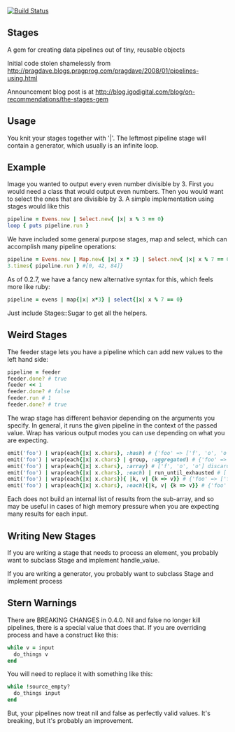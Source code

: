 [![Build Status](https://travis-ci.org/dprvig/stages.png)](https://travis-ci.org/dprvig/stages)

Stages
------

A gem for creating data pipelines out of tiny, reusable objects

Initial code stolen shamelessly from http://pragdave.blogs.pragprog.com/pragdave/2008/01/pipelines-using.html

Announcement blog post is at http://blog.igodigital.com/blog/on-recommendations/the-stages-gem

Usage
-----

You knit your stages together with '|'.  The leftmost pipeline stage will contain a generator, which usually is an infinite loop.  

Example
-------

Image you wanted to output every even number divisible by 3.  First you would need a class that would output even numbers.  Then you would want to select the ones that are divisible by 3.  A simple implementation using stages would like this

```ruby
pipeline = Evens.new | Select.new{ |x| x % 3 == 0}
loop { puts pipeline.run }
```

We have included some general purpose stages, map and select, which can accomplish many pipeline operations:

```ruby
pipeline = Evens.new | Map.new{ |x| x * 3} | Select.new{ |x| x % 7 == 0}
3.times{ pipeline.run } #[0, 42, 84]}
```

As of 0.2.7, we have a fancy new alternative syntax for this, which feels more like ruby:
```ruby
pipeline = evens | map{|x| x*3} | select{|x| x % 7 == 0}
```
Just include Stages::Sugar to get all the helpers.

Weird Stages
------------

The feeder stage lets you have a pipeline which can add new values to the left hand side:
```ruby
pipeline = feeder
feeder.done? # true
feeder << 1
feeder.done? # false
feeder.run # 1
feeder.done? # true
``` 

The wrap stage has different behavior depending on the arguments you specify.  In general, it runs the given pipeline in the context of the passed value.  Wrap has various output modes you can use depending on what you are expecting.
```ruby
emit('foo') | wrap(each{|x| x.chars}, :hash) # {'foo' => ['f', 'o', 'o']} this is the default
emit('foo') | wrap(each{|x| x.chars} | group, :aggregated) # {'foo' => {'f' => 1, 'o' => 2}} assumes a single value output
emit('foo') | wrap(each{|x| x.chars}, :array) # ['f', 'o', 'o'] discards the original value
emit('foo') | wrap(each{|x| x.chars}, :each) | run_until_exhausted # ['f', 'o', 'o'] equivalent to array + each
emit('foo') | wrap(each{|x| x.chars}){ |k, v| {k => v}} # {'foo' => ['f', 'o', 'o']
emit('foo') | wrap(each{|x| x.chars}, :each){|k, v| {k => v}} # {'foo' => 'f'} ... {'foo' => 'o'} 
```

Each does not build an internal list of results from the sub-array, and so may be useful in cases of high memory pressure when you are expecting many results for each input. 

Writing New Stages
------------------

If you are writing a stage that needs to process an element, you probably want to subclass Stage and implement handle_value.

If you are writing a generator, you probably want to subclass Stage and implement process

Stern Warnings
--------------

There are BREAKING CHANGES in 0.4.0.  Nil and false no longer kill pipelines, there is a special value that does that.  If you are overriding process and have a construct like this:
```ruby
while v = input
  do_things v
end
```

You will need to replace it with something like this:
```ruby
while !source_empty?
  do_things input
end
```
But, your pipelines now treat nil and false as perfectly valid values.  It's breaking, but it's probably an improvement.




